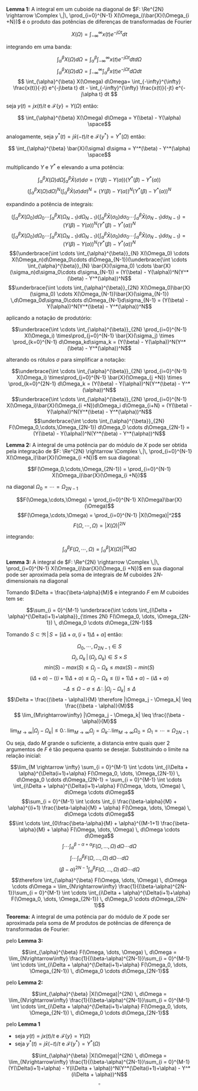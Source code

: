 **Lemma 1:** A integral em um cuboide na diagonal de $F: \Re^{2N} \rightarrow \Complex \,|\, \prod_{i=0}^{N-1} X(\Omega_i)\bar{X}(\Omega_{i +N})$ é o produto das potências de diferenças de transformadas de Fourier

$$X(\Omega) = \int_{-\infty}^{\infty} x(t)e^{-j\Omega t}dt$$

integrando em uma banda:

$$ \int_{\alpha}^{\beta} X(\Omega) d\Omega= \int_{\alpha}^{\beta}\int_{-\infty}^{\infty} x(t)e^{-j\Omega t}dt d\Omega$$
$$ \int_{\alpha}^{\beta} X(\Omega) d\Omega= \int_{-\infty}^{\infty} \int_{\alpha}^{\beta} x(t)e^{-j\Omega t}d\Omega dt$$
$$ \int_{\alpha}^{\beta} X(\Omega) d\Omega= \int_{-\infty}^{\infty} \frac{x(t)}{-jt} e^{-j\beta t} dt - \int_{-\infty}^{\infty} \frac{x(t)}{-jt} e^{-j\alpha t} dt $$

seja $y(t) = jx(t)/t$ e $\mathcal{F}\{y\} = Y(\Omega)$ então:

$$ \int_{\alpha}^{\beta} X(\Omega) d\Omega = Y(\beta) - Y(\alpha) \space$$

analogamente, seja $y^*(t) = j\bar{x}(-t)/t$ e $\mathcal{F}\{y^*\} = Y^*(\Omega)$ então:

$$ \int_{\alpha}^{\beta} \bar{X}(\sigma) d\sigma = Y^*(\beta) - Y^*(\alpha) \space$$

multiplicando $Y$ e $Y^*$ e elevando a uma potência:

$$ \int_{\alpha}^{\beta} X(\Omega) d\Omega \int_{\alpha}^{\beta} \bar{X}(\sigma) d\sigma = (Y(\beta) - Y(\alpha))(Y^*(\beta) - Y^*(\alpha))$$
$$ (\int_{\alpha}^{\beta} X(\Omega) d\Omega)^N (\int_{\alpha}^{\beta} \bar{X}(\sigma) d\sigma)^N = (Y(\beta) - Y(\alpha))^N(Y^*(\beta) - Y^*(\alpha))^N$$

expandindo a potência de integrais:

$$ (\int_{\alpha}^{\beta} X(\Omega_0) d\Omega_0 \cdots \int_{\alpha}^{\beta} X(\Omega_{N-1}) d\Omega_{N-1})  (\int_{\alpha}^{\beta} \bar{X}(\sigma_0) d\sigma_0 \cdots \int_{\alpha}^{\beta} \bar{X}(\sigma_{N-1}) d\sigma_{N-1}) = (Y(\beta) - Y(\alpha))^N(Y^*(\beta) - Y^*(\alpha))^N$$
$$ (\int_{\alpha}^{\beta} X(\Omega_0) d\Omega_0 \cdots \int_{\alpha}^{\beta} X(\Omega_{N-1}) d\Omega_{N-1})  (\int_{\alpha}^{\beta} \bar{X}(\sigma_0) d\sigma_0 \cdots \int_{\alpha}^{\beta} \bar{X}(\sigma_{N-1}) d\sigma_{N-1}) = (Y(\beta) - Y(\alpha))^N(Y^*(\beta) - Y^*(\alpha))^N$$
$$(\underbrace{\int \cdots \int_{\alpha}^{\beta}}_{N} X(\Omega_0) \cdots X(\Omega_n)d\Omega_0\cdots d\Omega_{N-1})(\underbrace{\int \cdots \int_{\alpha}^{\beta}}_{N} \bar{X}(\sigma_0) \cdots \bar{X}(\sigma_n)d\sigma_0\cdots d\sigma_{N-1}) = (Y(\beta) - Y(\alpha))^N(Y^*(\beta) - Y^*(\alpha))^N$$
$$\underbrace{\int \cdots \int_{\alpha}^{\beta}}_{2N} X(\Omega_0)\bar{X}(\sigma_0) \cdots X(\Omega_{N-1})\bar{X}(\sigma_{N-1}) \,d\Omega_0d\sigma_0\cdots d\Omega_{N-1}d\sigma_{N-1} = (Y(\beta) - Y(\alpha))^N(Y^*(\beta) - Y^*(\alpha))^N$$

aplicando a notação de produtório:

$$\underbrace{\int \cdots \int_{\alpha}^{\beta}}_{2N} \prod_{i=0}^{N-1} X(\Omega_i) \times\prod_{j=0}^{N-1} \bar{X}(\sigma_j) \times \prod_{k=0}^{N-1} d\Omega_kd\sigma_k = (Y(\beta) - Y(\alpha))^N(Y^*(\beta) - Y^*(\alpha))^N$$

alterando os rótulos $\sigma$ para simplificar a notação:

$$\underbrace{\int \cdots \int_{\alpha}^{\beta}}_{2N} \prod_{i=0}^{N-1} X(\Omega_i) \times\prod_{j=0}^{N-1} \bar{X}(\Omega_{j +N}) \times \prod_{k=0}^{2N-1} d\Omega_k = (Y(\beta) - Y(\alpha))^N(Y^*(\beta) - Y^*(\alpha))^N$$
$$\underbrace{\int \cdots \int_{\alpha}^{\beta}}_{2N} \prod_{i=0}^{N-1} X(\Omega_i)\bar{X}(\Omega_{i +N})d\Omega_i d\Omega_{i+N} = (Y(\beta) - Y(\alpha))^N(Y^*(\beta) - Y^*(\alpha))^N$$
$$\underbrace{\int \cdots \int_{\alpha}^{\beta}}_{2N} F(\Omega_0,\cdots,\Omega_{2N-1}) d\Omega_0 \cdots d\Omega_{2N-1} = (Y(\beta) - Y(\alpha))^N(Y^*(\beta) - Y^*(\alpha))^N$$


**Lemma 2:** A integral de uma potência par do módulo de $X$ pode ser obtida pela integração de $F: \Re^{2N} \rightarrow \Complex \,|\, \prod_{i=0}^{N-1} X(\Omega_i)\bar{X}(\Omega_{i +N})$ em sua diagonal:

$$F(\Omega_0,\cdots,\Omega_{2N-1}) = \prod_{i=0}^{N-1} X(\Omega_i)\bar{X}(\Omega_{i +N})$$

na diagonal $\Omega_0 = \cdots = \Omega_{2N-1}$

$$F(\Omega,\cdots,\Omega) = \prod_{i=0}^{N-1} X(\Omega)\bar{X}(\Omega)$$
$$F(\Omega,\cdots,\Omega) = \prod_{i=0}^{N-1} |X(\Omega)|^2$$
$$F(\Omega,\cdots,\Omega) = |X(\Omega)|^{2N}$$

integrando:

$$\int_{\alpha}^{\beta} F(\Omega,\cdots,\Omega) = \int_{\alpha}^{\beta} |X(\Omega)|^{2N} d\Omega$$

**Lemma 3:** A integral de $F: \Re^{2N} \rightarrow \Complex \,|\, \prod_{i=0}^{N-1} X(\Omega_i)\bar{X}(\Omega_{i +N})$ em sua diagonal pode ser aproximada pela soma de integrais de $M$ cuboides $2N$-dimensionais na diagonal

Tomando $\Delta = \frac{\beta-\alpha}{M}$ e integrando $F$ em $M$ cuboides tem se:

$$\sum_{i = 0}^{M-1} \underbrace{\int \cdots \int_{i\Delta + \alpha}^{\Delta(i+1)+\alpha}}_{\times 2N} F(\Omega_0, \dots, \Omega_{2N-1}) \, d\Omega_0 \cdots d\Omega_{2N-1}$$

Tomando $S \subset \Re \,|\, S = [i\Delta + \alpha,(i+1)\Delta + \alpha]$ então:

$$ \Omega_0, \cdots,\Omega_{2N-1} \in S$$
$$\Omega_j,\Omega_k \,|\, (\Omega_j,\Omega_k) \in S \times S$$
$$ min(S) - max(S) \leq \Omega_j - \Omega_k \leq max(S) - min(S) $$
$$ (i\Delta + \alpha) - ((i+1)\Delta + \alpha) \leq \Omega_j - \Omega_k \leq ((i+1)\Delta + \alpha) - (i\Delta + \alpha) $$
$$ -\Delta \leq \Omega - \sigma \leq \Delta \therefore |\Omega_j - \Omega_k| \leq \Delta$$
$$\Delta = \frac{(\beta - \alpha)}{M} \therefore |\Omega_j - \Omega_k| \leq \frac{(\beta - \alpha)}{M}$$
$$ \lim_{M\rightarrow\infty} |\Omega_j - \Omega_k| \leq \frac{(\beta - \alpha)}{M}$$
$$ \lim_{M\rightarrow\infty} |\Omega_j - \Omega_k| \leq 0 \therefore \lim_{M\rightarrow\infty}\Omega_j = \Omega_k \therefore \lim_{M\rightarrow\infty} \Omega_0 = \Omega_1 = \cdots =\Omega_{2N-1}$$

Ou seja, dado $M$ grande o suficiente, a distancia entre quais quer 2 argumentos de $F$ é tão pequena quanto se desejar. Substituindo o limite na relação inicial:

$$\lim_{M \rightarrow \infty} \sum_{i = 0}^{M-1} \int \cdots \int_{i\Delta + \alpha}^{\Delta(i+1)+\alpha} F(\Omega_0, \dots, \Omega_{2N-1}) \, d\Omega_0 \cdots d\Omega_{2N-1} = \sum_{i = 0}^{M-1} \int \cdots \int_{i\Delta + \alpha}^{\Delta(i+1)+\alpha} F(\Omega, \dots, \Omega) \, d\Omega \cdots d\Omega$$
$$\sum_{i = 0}^{M-1} \int \cdots \int_{i \frac{\beta-\alpha}{M} + \alpha}^{(i+1) \frac{\beta-\alpha}{M} + \alpha} F(\Omega, \dots, \Omega) \, d\Omega \cdots d\Omega$$
$$\int \cdots \int_{0\frac{\beta-\alpha}{M} + \alpha}^{(M-1+1) \frac{\beta-\alpha}{M} + \alpha} F(\Omega, \dots, \Omega) \, d\Omega \cdots d\Omega$$
$$\int \cdots \int_{\alpha}^{\beta-\alpha + \alpha} F(\Omega, \dots, \Omega) \, d\Omega \cdots d\Omega$$
$$\int \cdots \int_{\alpha}^{\beta} F(\Omega, \dots, \Omega) \, d\Omega \cdots d\Omega$$
$$(\beta-\alpha)^{2N-1}\int_{\alpha}^{\beta} F(\Omega, \dots, \Omega) \, d\Omega \cdots d\Omega$$
$$\therefore \int_{\alpha}^{\beta} F(\Omega, \dots, \Omega) \, d\Omega \cdots d\Omega = \lim_{N\rightarrow\infty} \frac{1}{(\beta-\alpha)^{2N-1}}\sum_{i = 0}^{M-1} \int \cdots \int_{i\Delta + \alpha}^{\Delta(i+1)+\alpha} F(\Omega_0, \dots, \Omega_{2N-1}) \, d\Omega_0 \cdots d\Omega_{2N-1}$$

**Teorema:** A integral de uma potência par do módulo de $X$ pode ser aproximada pela soma de $M$ produtos de potências de diferença de transformadas de Fourier:

pelo **Lemma 3:**

$$\int_{\alpha}^{\beta} F(\Omega, \dots, \Omega) \, d\Omega = \lim_{N\rightarrow\infty} \frac{1}{(\beta-\alpha)^{2N-1}}\sum_{i = 0}^{M-1} \int \cdots \int_{i\Delta + \alpha}^{\Delta(i+1)+\alpha} F(\Omega_0, \dots, \Omega_{2N-1}) \, d\Omega_0 \cdots d\Omega_{2N-1}$$

pelo **Lemma 2:**

$$\int_{\alpha}^{\beta} |X(\Omega)|^{2N} \, d\Omega = \lim_{N\rightarrow\infty} \frac{1}{(\beta-\alpha)^{2N-1}}\sum_{i = 0}^{M-1} \int \cdots \int_{i\Delta + \alpha}^{\Delta(i+1)+\alpha} F(\Omega_0, \dots, \Omega_{2N-1}) \, d\Omega_0 \cdots d\Omega_{2N-1}$$

pelo **Lemma 1**

- seja $y(t) = jx(t)/t$ e $\mathcal{F}\{y\} = Y(\Omega)$
- seja $y^*(t) = j\bar{x}(-t)/t$ e $\mathcal{F}\{y^*\} = Y^*(\Omega)$

$$\int_{\alpha}^{\beta} |X(\Omega)|^{2N} \, d\Omega = \lim_{N\rightarrow\infty} \frac{1}{(\beta-\alpha)^{2N-1}}\sum_{i = 0}^{M-1} (Y(\Delta(i+1)+\alpha) - Y(i\Delta + \alpha))^N(Y^*(\Delta(i+1)+\alpha) - Y^*(i\Delta + \alpha))^N$$
$$\square$$